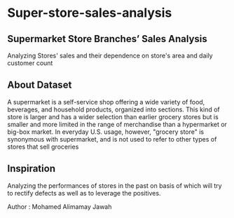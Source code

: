 # Super-store-sales-analysis

## Supermarket Store Branches’ Sales Analysis
Analyzing Stores' sales and their dependence on store's area and daily customer count

## About Dataset
A supermarket is a self-service shop offering a wide variety of food, beverages, and household products, organized into sections. This kind of store is larger and has a wider selection than earlier grocery stores but is smaller and more limited in the range of merchandise than a hypermarket or big-box market. In everyday U.S. usage, however, "grocery store" is synonymous with supermarket, and is not used to refer to other types of stores that sell groceries

## Inspiration
Analyzing the performances of stores in the past on basis of which will try to rectify defects as well as to leverage the positives.


Author : Mohamed Alimamay Jawah
